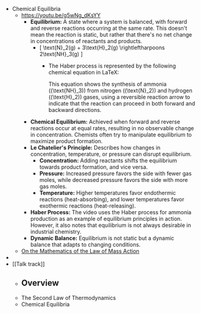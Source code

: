 - Chemical Equilibria
	- https://youtu.be/g5wNg_dKsYY
		- **Equilibrium:** A state where a system is balanced, with forward and reverse reactions occurring at the same rate. This doesn't mean the reaction is static, but rather that there's no net change in concentrations of reactants and products.
			- \[ \text{N}_2(g) + 3\text{H}_2(g) \rightleftharpoons 2\text{NH}_3(g) \]
				- The Haber process is represented by the following chemical equation in LaTeX:
				  
				  
				  This equation shows the synthesis of ammonia (\(\text{NH}_3\)) from nitrogen (\(\text{N}_2\)) and hydrogen (\(\text{H}_2\)) gases, using a reversible reaction arrow to indicate that the reaction can proceed in both forward and backward directions.
		- **Chemical Equilibrium:** Achieved when forward and reverse reactions occur at equal rates, resulting in no observable change in concentration. Chemists often try to manipulate equilibrium to maximize product formation.
		- **Le Chatelier's Principle:** Describes how changes in concentration, temperature, or pressure can disrupt equilibrium.
			- **Concentration:** Adding reactants shifts the equilibrium towards product formation, and vice versa.
			- **Pressure:** Increased pressure favors the side with fewer gas moles, while decreased pressure favors the side with more gas moles.
			- **Temperature:** Higher temperatures favor endothermic reactions (heat-absorbing), and lower temperatures favor exothermic reactions (heat-releasing).
		- **Haber Process:**  The video uses the Haber process for ammonia production as an example of equilibrium principles in action. However, it also notes that equilibrium is not always desirable in industrial chemistry.
		- **Dynamic Balance:** Equilibrium is not static but a dynamic balance that adapts to changing conditions.
	- [On the Mathematics of the Law of Mass Action](https://arxiv.org/abs/0810.1108)
-
- [[Talk track]]
	- Overview
		-
	- The Second Law of Thermodynamics
	- Chemical Equilibria